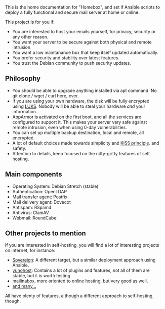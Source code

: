 This is the home documentation for "Homebox", and set if Ansible scripts to deploy a fully functional and
secure mail server at home or online.

This project is for you if:

- You are interested to host your emails yourself, for privacy, security or any other reason.
- You want your server to be secure against both physical and remote intrusion.
- You want a low maintanance box that keep itself updated automatically.
- You prefer security and stability over latest features.
- You trust the Debian community to push security updates.

## Philosophy

- You should be able to upgrade anything installed via apt command. No
  git clone / wget / curl here, ever.
- If you are using your own hardware, the disk will be fully encrypted
  using [LUKS](https://en.wikipedia.org/wiki/Linux_Unified_Key_Setup).
  Nobody will be able to steal your hardware _and_ your information.
- AppArmor is activated on the first boot, and all the services
  are configured to support it.  This makes your server very safe
  against remote intrusion, even when using 0-day vulnerabilities.
- You can set up multiple backup destination, local and remote, all
  encrypted.
- A lot of default choices made towards simplicity and [KISS
  principle](https://en.wikipedia.org/wiki/KISS_principle).  and
  safety.
- Attention to details, keep focused on the nitty-gritty features of
  self hosting.

## Main components

- Operating System: Debian Stretch (stable)
- Authentication: OpenLDAP
- Mail transfer agent: Postfix
- Mail delivery agent: Dovecot
- Antispam: RSpamd
- Antivirus: ClamAV
- Webmail: RoundCube

## Other projects to mention

If you are interested in self-hosting, you will find a lot of
interesting projects on internet, for instance:

- [Sovereign](https://github.com/sovereign/sovereign): A different
  target, but a similar deployment approach using Ansible.
- [yunohost](https://yunohost.org/): Contains a lot of plugins and
  features, not all of them are stable, but it is worth testing.
- [mailinabox](https://mailinabox.email/), more oriented to online
  hosting, but very good as well.
- [and many...](https://github.com/Kickball/awesome-selfhosted)

All have plenty of features, although a different approach to
self-hosting, though.
